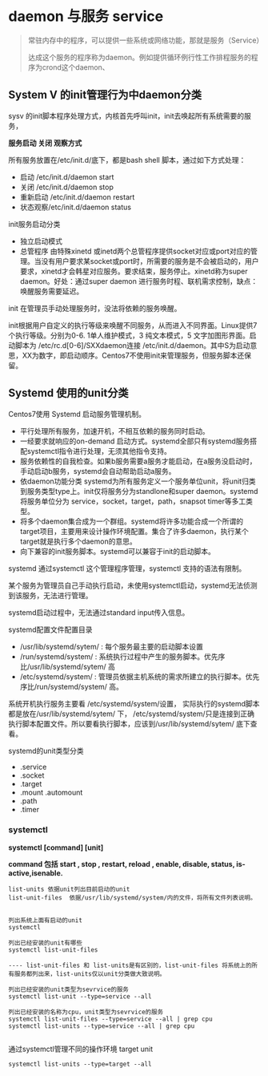 # daemon 与服务 service

> ​	常驻内存中的程序，可以提供一些系统或网络功能，那就是服务（Service）
>
> ​	达成这个服务的程序称为daemon。例如提供循环例行性工作排程服务的程序为crond这个daemon、

## System V 的init管理行为中daemon分类

sysv 的init脚本程序处理方式，内核首先呼叫init，init去唤起所有系统需要的服务，

**服务启动 关闭 观察方式**

所有服务放置在/etc/init.d/底下，都是bash shell 脚本，通过如下方式处理：

- 启动  /etc/init.d/daemon start
- 关闭 /etc/init.d/daemon stop
- 重新启动  /etc/init.d/daemon restart
- 状态观察/etc/init.d/daemon status

init服务启动分类

- 独立启动模式
- 总管程序  由特殊xinetd 或inetd两个总管程序提供socket对应或port对应的管理。当没有用户要求某socket或port时，所需要的服务是不会被启动的，用户要求，xinetd才会韩星对应服务。要求结束，服务停止。xinetd称为super daemon。好处：通过super daemon 进行服务时程、联机需求控制，缺点：唤醒服务需要延迟。

init 在管理员手动处理服务时，没法将依赖的服务唤醒。

init根据用户自定义的执行等级来唤醒不同服务，从而进入不同界面。Linux提供7个执行等级。分别为0-6.  1单人维护模式，3 纯文本模式，5 文字加图形界面。启动脚本为  /etc/rc.d[0-6]/SXXdaemon连接 /etc/init.d/daemon。其中S为启动意思，XX为数字，即启动顺序。Centos7不使用init来管理服务，但服务脚本还保留。

## Systemd 使用的unit分类

Centos7使用 Systemd 启动服务管理机制。

- 平行处理所有服务，加速开机，不相互依赖的服务同时启动。
- 一经要求就响应的on-demand 启动方式。systemd全部只有systemd服务搭配systemctl指令进行处理，无须其他指令支持。
- 服务依赖性的自我检查。如果b服务需要a服务才能启动，在a服务没启动时，手动启动b服务，systemd会自动帮助启动a服务。
- 依daemon功能分类  systemd为所有服务定义一个服务单位unit，将unit归类到服务类型type上。init仅将服务分为standlone和super daemon。systemd将服务单位分为 service，socket，target，path，snapsot timer等多工类型。
- 将多个daemon集合成为一个群组。systemd将许多功能合成一个所谓的target项目，主要用来设计操作环境配置。集合了许多daemon，执行某个target就是执行多个daemon的意思。
- 向下兼容的init服务脚本。systemd可以兼容于init的启动脚本。

systemd 通过systemctl 这个管理程序管理，systemctl 支持的语法有限制。

某个服务为管理员自己手动执行启动，未使用systemctl启动，systemd无法侦测到该服务，无法进行管理。

systemd启动过程中，无法通过standard input传入信息。

systemd配置文件配置目录

- /usr/lib/systemd/sytem/  : 每个服务最主要的启动脚本设置
- /run/systemd/system/  : 系统执行过程中产生的服务脚本。优先序比/usr/lib/systemd/sytem/ 高
- /etc/systemd/system/  : 管理员依据主机系统的需求所建立的执行脚本。优先序比/run/systemd/system/ 高。

系统开机执行服务主要看 /etc/systemd/system/设置， 实际执行的systemd脚本都是放在/usr/lib/systemd/sytem/ 下， /etc/systemd/system/只是连接到正确执行脚本配置文件。所以要看执行脚本，应该到/usr/lib/systemd/sytem/ 底下查看。

systemd的unit类型分类

-  .service
- .socket
- .target
- .mount  .automount
- .path
- .timer

### systemctl

**systemctl  [command] [unit]**

**command  包括  start , stop , restart, reload , enable, disable, status, is-active,isenable.**

```
list-units 依据unit列出目前启动的unit
list-unit-files  依据/usr/lib/systemd/system/内的文件，将所有文件列表说明。


列出系统上面有启动的unit
systemctl

列出已经安装的unit有哪些
systemctl list-unit-files

---- list-unit-files 和 list-units是有区别的，list-unit-files 将系统上的所有服务都列出来，list-units仅以unit分类做大致说明。

列出已经安装的unit类型为sevrvice的服务
systemctl list-unit --type=service --all

列出已经安装的名称为cpu，unit类型为sevrvice的服务
systemctl list-unit-files --type=service --all | grep cpu
systemctl list-units --type=service --all | grep cpu


```

通过systemctl管理不同的操作环境 target unit

```
systemctl list-units --type=target --all

```

